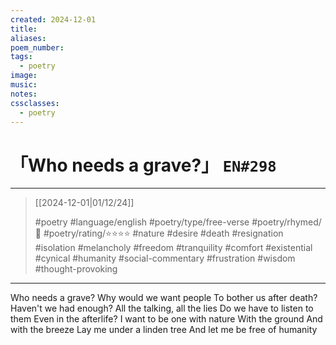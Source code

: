 ```yaml
---
created: 2024-12-01
title:
aliases:
poem_number:
tags:
  - poetry
image:
music:
notes:
cssclasses:
  - poetry
---
```

# 「Who needs a grave?」 `EN#298`

---

> [[2024-12-01|01/12/24]]
> 
> #poetry 
> #language/english 
> #poetry/type/free-verse 
> #poetry/rhymed/🔴 
> #poetry/rating/⭐⭐⭐⭐ 
> #nature #desire #death #resignation #isolation #melancholy #freedom #tranquility #comfort #existential #cynical #humanity #social-commentary #frustration #wisdom #thought-provoking 

---

Who needs a grave?
Why would we want people
To bother us after death?
Haven't we had enough?
All the talking, all the lies
Do we have to listen to them 
Even in the afterlife?
I want to be one with nature 
With the ground
And with the breeze
Lay me under a linden tree
And let me be free of humanity